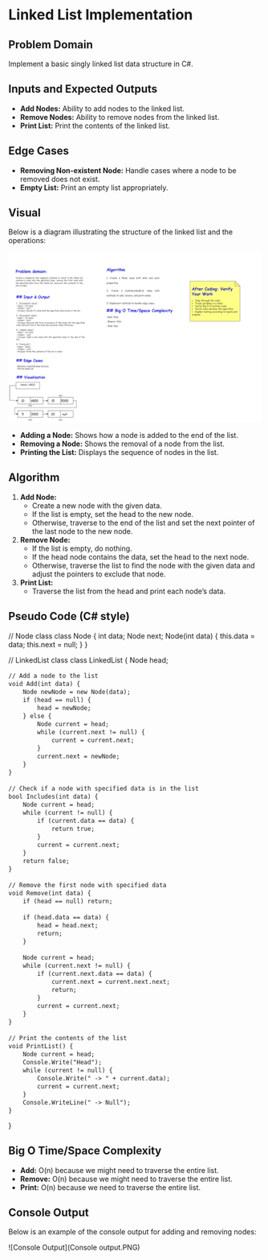 ﻿# Linked List Implementation

## Problem Domain
Implement a basic singly linked list data structure in C#.

## Inputs and Expected Outputs
- **Add Nodes:** Ability to add nodes to the linked list.
- **Remove Nodes:** Ability to remove nodes from the linked list.
- **Print List:** Print the contents of the linked list.

## Edge Cases
- **Removing Non-existent Node:** Handle cases where a node to be removed does not exist.
- **Empty List:** Print an empty list appropriately.

## Visual
Below is a diagram illustrating the structure of the linked list and the operations:

![Linked List Whiteboard](LinkedList.png)

- **Adding a Node:** Shows how a node is added to the end of the list.
- **Removing a Node:** Shows the removal of a node from the list.
- **Printing the List:** Displays the sequence of nodes in the list.

## Algorithm
1. **Add Node:**
   - Create a new node with the given data.
   - If the list is empty, set the head to the new node.
   - Otherwise, traverse to the end of the list and set the next pointer of the last node to the new node.
2. **Remove Node:**
   - If the list is empty, do nothing.
   - If the head node contains the data, set the head to the next node.
   - Otherwise, traverse the list to find the node with the given data and adjust the pointers to exclude that node.
3. **Print List:**
   - Traverse the list from the head and print each node’s data.

## Pseudo Code (C# style)

// Node class
class Node {
    int data;
    Node next;
    Node(int data) {
        this.data = data;
        this.next = null;
    }
}

// LinkedList class
class LinkedList {
    Node head;

    // Add a node to the list
    void Add(int data) {
        Node newNode = new Node(data);
        if (head == null) {
            head = newNode;
        } else {
            Node current = head;
            while (current.next != null) {
                current = current.next;
            }
            current.next = newNode;
        }
    }

    // Check if a node with specified data is in the list
    bool Includes(int data) {
        Node current = head;
        while (current != null) {
            if (current.data == data) {
                return true;
            }
            current = current.next;
        }
        return false;
    }

    // Remove the first node with specified data
    void Remove(int data) {
        if (head == null) return;

        if (head.data == data) {
            head = head.next;
            return;
        }

        Node current = head;
        while (current.next != null) {
            if (current.next.data == data) {
                current.next = current.next.next;
                return;
            }
            current = current.next;
        }
    }

    // Print the contents of the list
    void PrintList() {
        Node current = head;
        Console.Write("Head");
        while (current != null) {
            Console.Write(" -> " + current.data);
            current = current.next;
        }
        Console.WriteLine(" -> Null");
    }
}

## Big O Time/Space Complexity
- **Add:** O(n) because we might need to traverse the entire list.
- **Remove:** O(n) because we might need to traverse the entire list.
- **Print:** O(n) because we need to traverse the entire list.

## Console Output
Below is an example of the console output for adding and removing nodes:

![Console Output](Console output.PNG)

